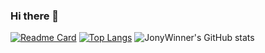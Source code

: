 ### Hi there 👋

<!--
**JonyWinner/JonyWinner** is a ✨ _special_ ✨ repository because its `README.md` (this file) appears on your GitHub profile.

Here are some ideas to get you started:

- 🔭 I’m currently working on ...
- 🌱 I’m currently learning ...
- 👯 I’m looking to collaborate on ...
- 🤔 I’m looking for help with ...
- 💬 Ask me about ...
- 📫 How to reach me: ...
- 😄 Pronouns: ...
- ⚡ Fun fact: ...
-->

[![Readme Card](https://github-readme-stats.vercel.app/api/pin/?username=JonyWinner&repo=AutoRom-Build-System)](https://github.com/JonyWinner/AutoRom-Build-System)
[![Top Langs](https://github-readme-stats.vercel.app/api/top-langs/?username=JonyWinner&layout=compact)](https://github.com/JonyWinner/device_xiaomi_phoenix)
![JonyWinner's GitHub stats](https://github-readme-stats.vercel.app/api?username=JonyWinner&show_icons=true&theme=onedark)

